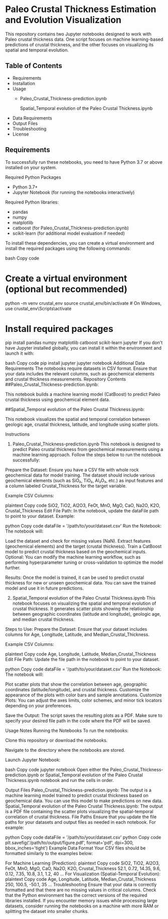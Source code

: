 # Paleo Crustal Thickness Estimation and Evolution Visualization

This repository contains two Jupyter notebooks designed to work with Paleo crustal thickness data. One script focuses on machine learning-based predictions of crustal thickness, and the other focuses on visualizing its spatial and temporal evolution.

## Table of Contents
<ul>
<li>Requirements
<li>Installation
<li>Usage
<ul>
<li>
<P>Paleo_Crustal_Thickness-prediction.ipynb
<P>Spatial_Temporal evolution of the Paleo Crustal Thickness.ipynb</P>
</li>
</ul>
</li>
<li>Data Requirements</li>
<li>Output Files</li>
<li>Troubleshooting</li>
<li>License</li>
</ul>

## Requirements
To successfully run these notebooks, you need to have Python 3.7 or above installed on your system.

Required Python Packages
<ul>
<li>Python 3.7+
<li>Jupyter Notebook (for running the notebooks interactively)
</li> 
</ul>
Required Python libraries:
<ul>
<li>pandas
<li>numpy
<li>matplotlib
<li>catboost (for Paleo_Crustal_Thickness-prediction.ipynb)
<li>scikit-learn (for additional model evaluation if needed)
  </li>
</ul>
To install these dependencies, you can create a virtual environment and install the required packages using the following commands:

bash
Copy code
# Create a virtual environment (optional but recommended)
python -m venv crustal_env
source crustal_env/bin/activate  # On Windows, use crustal_env\Scripts\activate

# Install required packages
pip install pandas numpy matplotlib catboost scikit-learn jupyter
If you don't have Jupyter installed globally, you can install it within the environment and launch it with:

bash
Copy code
pip install jupyter
jupyter notebook
Additional Data Requirements
The notebooks require datasets in CSV format. Ensure that your data includes the relevant columns, such as geochemical elements and crustal thickness measurements.
Repository Contents
##Paleo_Crustal_Thickness-prediction.ipynb: 

This notebook builds a machine learning model (CatBoost) to predict Paleo crustal thickness using geochemical element data.

##Spatial_Temporal evolution of the Paleo Crustal Thickness.ipynb: 

This notebook visualizes the spatial and temporal correlation between geologic age, crustal thickness, latitude, and longitude using scatter plots.

Instructions
1. Paleo_Crustal_Thickness-prediction.ipynb
This notebook is designed to predict Paleo crustal thickness from geochemical measurements using a machine learning approach. Follow the steps below to run the notebook successfully:

Prepare the Dataset: Ensure you have a CSV file with whole rock geochemical data for model training. The dataset should include various geochemical elements (such as SiO₂, TiO₂, Al₂O₃, etc.) as input features and a column labeled Crustal_Thickness for the target variable.

Example CSV Columns:

plaintext
Copy code
SiO2, TiO2, Al2O3, FeOt, MnO, MgO, CaO, Na2O, K2O, Crustal_Thickness
Edit File Path: In the notebook, update the dataFile path to point to your dataset. Example:

python
Copy code
dataFile = '/path/to/your/dataset.csv'
Run the Notebook: The notebook will:

Load the dataset and check for missing values (NaN).
Extract features (geochemical elements) and the target (crustal thickness).
Train a CatBoost model to predict crustal thickness based on the geochemical inputs.
Optional: You can modify the machine learning workflow, such as performing hyperparameter tuning or cross-validation to optimize the model further.

Results: Once the model is trained, it can be used to predict crustal thickness for new or unseen geochemical data. You can save the trained model and use it in future predictions.

2. Spatial_Temporal evolution of the Paleo Crustal Thickness.ipynb
This notebook focuses on visualizing the spatial and temporal evolution of crustal thickness. It generates scatter plots showing the relationship between geographic coordinates (latitude and longitude), geologic age, and median crustal thickness.

Steps to Use:
Prepare the Dataset: Ensure that your dataset includes columns for Age, Longitude, Latitude, and Median_Crustal_Thickness.

Example CSV Columns:

plaintext
Copy code
Age, Longitude, Latitude, Median_Crustal_Thickness
Edit File Path: Update the file path in the notebook to point to your dataset.

python
Copy code
dataFile = '/path/to/your/dataset.csv'
Run the Notebook: The notebook will:

Plot scatter plots that show the correlation between age, geographic coordinates (latitude/longitude), and crustal thickness.
Customize the appearance of the plots with color bars and sample annotations.
Customize Plots: You can adjust the axes limits, color schemes, and minor tick locators depending on your preferences.

Save the Output: The script saves the resulting plots as a PDF. Make sure to specify your desired file path in the code where the PDF will be saved.

Usage Notes
Running the Notebooks
To run the notebooks:

Clone this repository or download the notebooks.

Navigate to the directory where the notebooks are stored.

Launch Jupyter Notebook:

bash
Copy code
jupyter notebook
Open either the Paleo_Crustal_Thickness-prediction.ipynb or Spatial_Temporal evolution of the Paleo Crustal Thickness.ipynb notebook and run the cells in order.

Output Files
Paleo_Crustal_Thickness-prediction.ipynb: The output is a machine learning model trained to predict crustal thickness based on geochemical data. You can use this model to make predictions on new data.
Spatial_Temporal evolution of the Paleo Crustal Thickness.ipynb: The output is a PDF file containing the scatter plots visualizing the spatial-temporal correlation of crustal thickness.
File Paths
Ensure that you update the file paths for your datasets and output files as needed in each notebook. For example:

python
Copy code
dataFile = '/path/to/your/dataset.csv'
python
Copy code
plt.savefig('/path/to/output/figure.pdf', format='pdf', dpi=300, bbox_inches='tight')
Example Data Format
Your CSV files should be formatted similarly to the examples below:

For Machine Learning (Prediction):
plaintext
Copy code
SiO2, TiO2, Al2O3, FeOt, MnO, MgO, CaO, Na2O, K2O, Crustal_Thickness
52.1, 0.72, 14.35, 9.6, 0.12, 7.35, 10.8, 3.1, 1.2, 40
...
For Visualization (Spatial-Temporal Evolution):
plaintext
Copy code
Age, Longitude, Latitude, Median_Crustal_Thickness
250, 100.5, -50.1, 35
...
Troubleshooting
Ensure that your data is correctly formatted and that there are no missing values in critical columns.
Check that the Python environment has the correct versions of the required libraries installed.
If you encounter memory issues while processing large datasets, consider running the notebooks on a machine with more RAM or splitting the dataset into smaller chunks.
